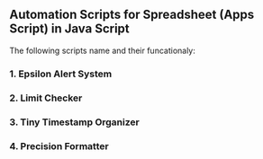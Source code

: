 ## Automation Scripts for Spreadsheet (Apps Script) in Java Script 

The following scripts name and their funcationaly:

### 1. Epsilon Alert System
### 2. Limit Checker
### 3. Tiny Timestamp Organizer
### 4. Precision Formatter

